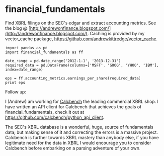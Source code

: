 financial_fundamentals
======================

Find XBRL filings on the SEC's edgar and extract accounting metrics.
See the blog @ [http://andrewonfinance.blogspot.com/](http://andrewonfinance.blogspot.com/).
Caching is provided by my vector_cache package, https://github.com/andrewkittredge/vector_cache.



	import pandas as pd
	import financial_fundamentals as ff
	
	date_range = pd.date_range('2012-1-1', '2013-12-31')
	required_data = pd.DataFrame(columns=['MSFT', 'GOOG', 'YHOO', 'IBM'], index=date_range)

	eps = ff.accounting_metrics.earnings_per_share(required_data)
	print eps
	
Follow up:

I (Andrew) am working for [Calcbench](http://calcbench.com) the leading commercial XBRL shop.  I have written an API client for Calcbench that achieves the goals of financial_fundamentals, check it out at https://github.com/calcbench/python_api_client.  

The SEC's XBRL database is a wonderful, huge, source of fundamentals data; but making sense of it and correcting the errors is a massive project.  Calcbench is further towards XBRL mastery than anybody else, if you have legitimate need for the data in XBRL I would encourage you to consider Calcbench before embarking on a parsing adventure of your own.

